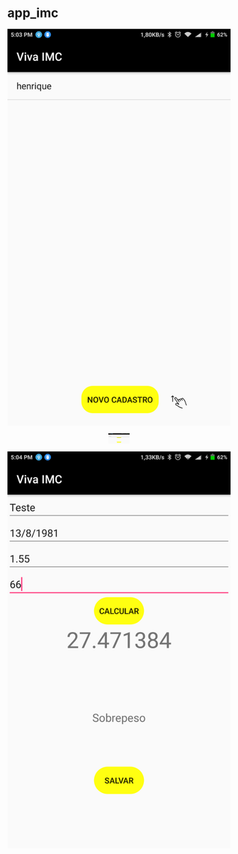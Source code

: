 # app_imc

<p align="center">
  <img src="/img_show.png">
</p>

<p align="center">
  <img src="/img_cad.png" height="24" width="48">
</p>

<p align="center">
  <img src="/img_dados.png">
</p>


